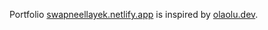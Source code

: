 Portfolio [swapneellayek.netlify.app](https://swapneellayek.netlify.app) is inspired by [olaolu.dev](https://olaolu.dev).
